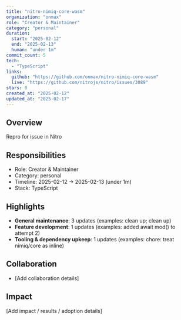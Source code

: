 ```yaml
---
title: "nitro-nimiq-core-wasm"
organization: "onmax"
role: "Creator & Maintainer"
category: "personal"
duration:
  start: "2025-02-12"
  end: "2025-02-13"
  human: "under 1m"
commit_count: 5
tech:
  - "TypeScript"
links:
  github: "https://github.com/onmax/nitro-nimiq-core-wasm"
  live: "https://github.com/nitrojs/nitro/issues/3089"
stars: 0
created_at: "2025-02-12"
updated_at: "2025-02-17"
---
```

## Overview
Repro for issue in Nitro

## Responsibilities
- Role: Creator & Maintainer
- Category: personal
- Timeline: 2025-02-12 -> 2025-02-13 (under 1m)
- Stack: TypeScript

## Highlights
- **General maintenance**: 3 updates (examples: clean up; clean up)
- **Feature development**: 1 updates (examples: added await mod() to attempt 2)
- **Tooling & dependency upkeep**: 1 updates (examples: chore: treat nimiq/core as inline)

## Collaboration
- [Add collaboration details]

## Impact
[Add impact / results / adoption details]
